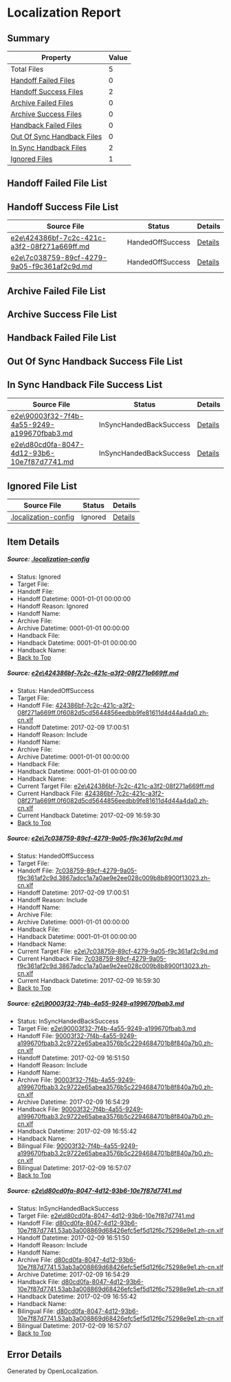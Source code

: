 # <a name='report-top'></a> Localization Report

## Summary
 Property | Value 
 -------- | ----- 
 Total Files | 5
[ Handoff Failed Files ](#handoff-failed-list)| 0
[ Handoff Success Files ](#handoff-success-list)| 2
[ Archive Failed Files ](#archive-failed-list)| 0
[ Archive Success Files ](#archive-success-list)| 0
[ Handback Failed Files ](#handback-failed-list)| 0
[ Out Of Sync Handback Files ](#outofsync-handback-success-list)| 0
[ In Sync Handback Files ](#insync-handback-success-list)| 2
[ Ignored Files ](#ignored-list)| 1

## <a name='handoff-failed-list'></a> Handoff Failed File List

## <a name='handoff-success-list'></a> Handoff Success File List
 Source File | Status | Details 
 ----------- | ------ | ------- 
 [e2e\424386bf-7c2c-421c-a3f2-08f271a669ff.md](https://github.com/OpenLocalizationTestOrg/ol-test0/blob/16ac9584d9958861a13fc7d70b4dfe52d6b024a2/e2e/424386bf-7c2c-421c-a3f2-08f271a669ff.md) | HandedOffSuccess | [Details](#88e639ded1ea173ea544252c857ad624095076351)
 [e2e\7c038759-89cf-4279-9a05-f9c361af2c9d.md](https://github.com/OpenLocalizationTestOrg/ol-test0/blob/16ac9584d9958861a13fc7d70b4dfe52d6b024a2/e2e/7c038759-89cf-4279-9a05-f9c361af2c9d.md) | HandedOffSuccess | [Details](#4ad757ae73fb326aaf380fdd5a5f7ca16ac593752)

## <a name='archive-failed-list'></a> Archive Failed File List

## <a name='archive-success-list'></a> Archive Success File List

## <a name='handback-failed-list'></a> Handback Failed File List

## <a name='outofsync-handback-success-list'></a> Out Of Sync Handback Success File List

## <a name='insync-handback-success-list'></a> In Sync Handback File Success List
 Source File | Status | Details 
 ----------- | ------ | ------- 
 [e2e\90003f32-7f4b-4a55-9249-a199670fbab3.md](https://github.com/OpenLocalizationTestOrg/ol-test0/blob/a6ee4256a34f6b8d814369def83790f08d1facc6/e2e/90003f32-7f4b-4a55-9249-a199670fbab3.md) | InSyncHandedBackSuccess | [Details](#82d809f7aebd813d4648f8ce50a3d5b97703a41f3)
 [e2e\d80cd0fa-8047-4d12-93b6-10e7f87d7741.md](https://github.com/OpenLocalizationTestOrg/ol-test0/blob/a6ee4256a34f6b8d814369def83790f08d1facc6/e2e/d80cd0fa-8047-4d12-93b6-10e7f87d7741.md) | InSyncHandedBackSuccess | [Details](#5584d2ce6b7444f250121d29bb52bd9b98556fd44)

## <a name='ignored-list'></a> Ignored File List
 Source File | Status | Details 
 ----------- | ------ | ------- 
 [.localization-config](https://github.com/OpenLocalizationTestOrg/ol-test0/blob/16ac9584d9958861a13fc7d70b4dfe52d6b024a2/.localization-config) | Ignored | [Details](#cb0632cf59c1387fc1742bfb9fa3c47f87e2e5c90)

## Item Details
##### <a name='cb0632cf59c1387fc1742bfb9fa3c47f87e2e5c90'></a> Source: [.localization-config](https://github.com/OpenLocalizationTestOrg/ol-test0/blob/16ac9584d9958861a13fc7d70b4dfe52d6b024a2/.localization-config)
* Status: Ignored
* Target File: 
* Handoff File: 
* Handoff Datetime: 0001-01-01 00:00:00
* Handoff Reason: Ignored
* Handoff Name: 
* Archive File: 
* Archive Datetime: 0001-01-01 00:00:00
* Handback File: 
* Handback Datetime: 0001-01-01 00:00:00
* Handback Name: 
* [Back to Top](#report-top)

##### <a name='88e639ded1ea173ea544252c857ad624095076351'></a> Source: [e2e\424386bf-7c2c-421c-a3f2-08f271a669ff.md](https://github.com/OpenLocalizationTestOrg/ol-test0/blob/16ac9584d9958861a13fc7d70b4dfe52d6b024a2/e2e/424386bf-7c2c-421c-a3f2-08f271a669ff.md)
* Status: HandedOffSuccess
* Target File: 
* Handoff File: [424386bf-7c2c-421c-a3f2-08f271a669ff.0f6082d5cd5644856eedbb9fe81611d4d44a4da0.zh-cn.xlf](https://github.com/OpenLocalizationTestOrg/ol-test0-handoff/blob/121ff15be97226508498ac9f32473a21c375f09e/ol-handoff/OpenLocalizationTestOrg/ol-test0-zhcn/shujia/ht/424386bf-7c2c-421c-a3f2-08f271a669ff.0f6082d5cd5644856eedbb9fe81611d4d44a4da0.zh-cn.xlf)
* Handoff Datetime: 2017-02-09 17:00:51
* Handoff Reason: Include
* Handoff Name: 
* Archive File: 
* Archive Datetime: 0001-01-01 00:00:00
* Handback File: 
* Handback Datetime: 0001-01-01 00:00:00
* Handback Name: 
* Current Target File: [e2e\424386bf-7c2c-421c-a3f2-08f271a669ff.md](https://github.com/OpenLocalizationTestOrg/ol-test0-zhcn/blob/efc2d056799e0dfc550eeff5a715a63ddbfa1d18/e2e/424386bf-7c2c-421c-a3f2-08f271a669ff.md)
* Current Handback File: [424386bf-7c2c-421c-a3f2-08f271a669ff.0f6082d5cd5644856eedbb9fe81611d4d44a4da0.zh-cn.xlf](https://github.com/OpenLocalizationTestOrg/ol-test0-handback/blob/1e45c872a36c412d04d952b97587714bd94e133d/ol-handback/OpenLocalizationTestOrg/ol-test0-zhcn/shujia/ht/424386bf-7c2c-421c-a3f2-08f271a669ff.0f6082d5cd5644856eedbb9fe81611d4d44a4da0.zh-cn.xlf)
* Current Handback Datetime: 2017-02-09 16:59:30
* [Back to Top](#report-top)

##### <a name='4ad757ae73fb326aaf380fdd5a5f7ca16ac593752'></a> Source: [e2e\7c038759-89cf-4279-9a05-f9c361af2c9d.md](https://github.com/OpenLocalizationTestOrg/ol-test0/blob/16ac9584d9958861a13fc7d70b4dfe52d6b024a2/e2e/7c038759-89cf-4279-9a05-f9c361af2c9d.md)
* Status: HandedOffSuccess
* Target File: 
* Handoff File: [7c038759-89cf-4279-9a05-f9c361af2c9d.3867adcc1a7a0ae9e2ee028c009b8b8900f13023.zh-cn.xlf](https://github.com/OpenLocalizationTestOrg/ol-test0-handoff/blob/121ff15be97226508498ac9f32473a21c375f09e/ol-handoff/OpenLocalizationTestOrg/ol-test0-zhcn/shujia/ht/7c038759-89cf-4279-9a05-f9c361af2c9d.3867adcc1a7a0ae9e2ee028c009b8b8900f13023.zh-cn.xlf)
* Handoff Datetime: 2017-02-09 17:00:51
* Handoff Reason: Include
* Handoff Name: 
* Archive File: 
* Archive Datetime: 0001-01-01 00:00:00
* Handback File: 
* Handback Datetime: 0001-01-01 00:00:00
* Handback Name: 
* Current Target File: [e2e\7c038759-89cf-4279-9a05-f9c361af2c9d.md](https://github.com/OpenLocalizationTestOrg/ol-test0-zhcn/blob/efc2d056799e0dfc550eeff5a715a63ddbfa1d18/e2e/7c038759-89cf-4279-9a05-f9c361af2c9d.md)
* Current Handback File: [7c038759-89cf-4279-9a05-f9c361af2c9d.3867adcc1a7a0ae9e2ee028c009b8b8900f13023.zh-cn.xlf](https://github.com/OpenLocalizationTestOrg/ol-test0-handback/blob/1e45c872a36c412d04d952b97587714bd94e133d/ol-handback/OpenLocalizationTestOrg/ol-test0-zhcn/shujia/ht/7c038759-89cf-4279-9a05-f9c361af2c9d.3867adcc1a7a0ae9e2ee028c009b8b8900f13023.zh-cn.xlf)
* Current Handback Datetime: 2017-02-09 16:59:30
* [Back to Top](#report-top)

##### <a name='82d809f7aebd813d4648f8ce50a3d5b97703a41f3'></a> Source: [e2e\90003f32-7f4b-4a55-9249-a199670fbab3.md](https://github.com/OpenLocalizationTestOrg/ol-test0/blob/a6ee4256a34f6b8d814369def83790f08d1facc6/e2e/90003f32-7f4b-4a55-9249-a199670fbab3.md)
* Status: InSyncHandedBackSuccess
* Target File: [e2e\90003f32-7f4b-4a55-9249-a199670fbab3.md](https://github.com/OpenLocalizationTestOrg/ol-test0-zhcn/blob/8b2f275b5d8e1629a2e3eb119e3791d6d3c85357/e2e/90003f32-7f4b-4a55-9249-a199670fbab3.md)
* Handoff File: [90003f32-7f4b-4a55-9249-a199670fbab3.2c9722e65abea3576b5c2294684701b8f840a7b0.zh-cn.xlf](https://github.com/OpenLocalizationTestOrg/ol-test0-handoff/blob/7b0dbb193f95d5cb16e6de39bf763b9244095f44/ol-handoff/OpenLocalizationTestOrg/ol-test0-zhcn/shujia/ht/90003f32-7f4b-4a55-9249-a199670fbab3.2c9722e65abea3576b5c2294684701b8f840a7b0.zh-cn.xlf)
* Handoff Datetime: 2017-02-09 16:51:50
* Handoff Reason: Include
* Handoff Name: 
* Archive File: [90003f32-7f4b-4a55-9249-a199670fbab3.2c9722e65abea3576b5c2294684701b8f840a7b0.zh-cn.xlf](https://github.com/OpenLocalizationTestOrg/ol-test0-handoff/blob/cd820c8ba3c4247e32242393722fc35c4bc13fa4/ol-archive/OpenLocalizationTestOrg/ol-test0-zhcn/shujia/ht/90003f32-7f4b-4a55-9249-a199670fbab3.2c9722e65abea3576b5c2294684701b8f840a7b0.zh-cn.xlf)
* Archive Datetime: 2017-02-09 16:54:29
* Handback File: [90003f32-7f4b-4a55-9249-a199670fbab3.2c9722e65abea3576b5c2294684701b8f840a7b0.zh-cn.xlf](https://github.com/OpenLocalizationTestOrg/ol-test0-handback/blob/291b86c27bee9e89f5410dfdae2e6308960d949b/ol-handback/OpenLocalizationTestOrg/ol-test0-zhcn/shujia/ht/90003f32-7f4b-4a55-9249-a199670fbab3.2c9722e65abea3576b5c2294684701b8f840a7b0.zh-cn.xlf)
* Handback Datetime: 2017-02-09 16:55:42
* Handback Name: 
* Bilingual File: [90003f32-7f4b-4a55-9249-a199670fbab3.2c9722e65abea3576b5c2294684701b8f840a7b0.zh-cn.xlf](https://github.com/OpenLocalizationTestOrg/ol-test0-handback/blob/291b86c27bee9e89f5410dfdae2e6308960d949b/ol-handback/OpenLocalizationTestOrg/ol-test0-zhcn/shujia/ht/90003f32-7f4b-4a55-9249-a199670fbab3.2c9722e65abea3576b5c2294684701b8f840a7b0.zh-cn.xlf)
* Bilingual Datetime: 2017-02-09 16:57:07
* [Back to Top](#report-top)

##### <a name='5584d2ce6b7444f250121d29bb52bd9b98556fd44'></a> Source: [e2e\d80cd0fa-8047-4d12-93b6-10e7f87d7741.md](https://github.com/OpenLocalizationTestOrg/ol-test0/blob/a6ee4256a34f6b8d814369def83790f08d1facc6/e2e/d80cd0fa-8047-4d12-93b6-10e7f87d7741.md)
* Status: InSyncHandedBackSuccess
* Target File: [e2e\d80cd0fa-8047-4d12-93b6-10e7f87d7741.md](https://github.com/OpenLocalizationTestOrg/ol-test0-zhcn/blob/8b2f275b5d8e1629a2e3eb119e3791d6d3c85357/e2e/d80cd0fa-8047-4d12-93b6-10e7f87d7741.md)
* Handoff File: [d80cd0fa-8047-4d12-93b6-10e7f87d7741.53ab3a008869d68426efc5ef5d12f6c75298e9e1.zh-cn.xlf](https://github.com/OpenLocalizationTestOrg/ol-test0-handoff/blob/7b0dbb193f95d5cb16e6de39bf763b9244095f44/ol-handoff/OpenLocalizationTestOrg/ol-test0-zhcn/shujia/ht/d80cd0fa-8047-4d12-93b6-10e7f87d7741.53ab3a008869d68426efc5ef5d12f6c75298e9e1.zh-cn.xlf)
* Handoff Datetime: 2017-02-09 16:51:50
* Handoff Reason: Include
* Handoff Name: 
* Archive File: [d80cd0fa-8047-4d12-93b6-10e7f87d7741.53ab3a008869d68426efc5ef5d12f6c75298e9e1.zh-cn.xlf](https://github.com/OpenLocalizationTestOrg/ol-test0-handoff/blob/cd820c8ba3c4247e32242393722fc35c4bc13fa4/ol-archive/OpenLocalizationTestOrg/ol-test0-zhcn/shujia/ht/d80cd0fa-8047-4d12-93b6-10e7f87d7741.53ab3a008869d68426efc5ef5d12f6c75298e9e1.zh-cn.xlf)
* Archive Datetime: 2017-02-09 16:54:29
* Handback File: [d80cd0fa-8047-4d12-93b6-10e7f87d7741.53ab3a008869d68426efc5ef5d12f6c75298e9e1.zh-cn.xlf](https://github.com/OpenLocalizationTestOrg/ol-test0-handback/blob/291b86c27bee9e89f5410dfdae2e6308960d949b/ol-handback/OpenLocalizationTestOrg/ol-test0-zhcn/shujia/ht/d80cd0fa-8047-4d12-93b6-10e7f87d7741.53ab3a008869d68426efc5ef5d12f6c75298e9e1.zh-cn.xlf)
* Handback Datetime: 2017-02-09 16:55:42
* Handback Name: 
* Bilingual File: [d80cd0fa-8047-4d12-93b6-10e7f87d7741.53ab3a008869d68426efc5ef5d12f6c75298e9e1.zh-cn.xlf](https://github.com/OpenLocalizationTestOrg/ol-test0-handback/blob/291b86c27bee9e89f5410dfdae2e6308960d949b/ol-handback/OpenLocalizationTestOrg/ol-test0-zhcn/shujia/ht/d80cd0fa-8047-4d12-93b6-10e7f87d7741.53ab3a008869d68426efc5ef5d12f6c75298e9e1.zh-cn.xlf)
* Bilingual Datetime: 2017-02-09 16:57:07
* [Back to Top](#report-top)


## Error Details

Generated by OpenLocalization.
